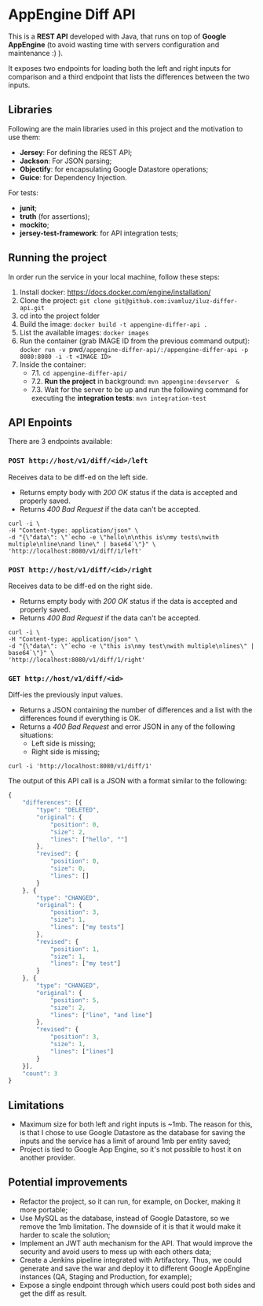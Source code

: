 # AppEngine Diff API
This is a **REST API** developed with Java, that runs on top of **Google AppEngine** (to avoid wasting time with servers configuration and maintenance :) ).

It exposes two endpoints for loading both the left and right inputs for comparison and a third endpoint that lists the differences between the two inputs.

## Libraries
Following are the main libraries used in this project and the motivation to use them:
* **Jersey**: For defining the REST API;
* **Jackson**: For JSON parsing;
* **Objectify**: for encapsulating Google Datastore operations;
* **Guice**: for Dependency Injection.

For tests:
* **junit**;
* **truth** (for assertions);
* **mockito**;
* **jersey-test-framework**: for API integration tests;


## Running the project
In order run the service in your local machine, follow these steps:

1. Install docker: https://docs.docker.com/engine/installation/
2. Clone the project: `git clone git@github.com:ivamluz/iluz-differ-api.git`
3. cd into the project folder
4. Build the image: `docker build -t appengine-differ-api .`
5. List the available images: `docker images`
6. Run the container (grab IMAGE ID from the previous command output): `docker run -v `pwd`/appengine-differ-api/:/appengine-differ-api -p 8080:8080 -i -t <IMAGE ID>`
7. Inside the container:
    * 7.1. `cd appengine-differ-api/`
    * 7.2. **Run the project** in background: `mvn appengine:devserver  &`
    * 7.3. Wait for the server to be up and run the following command for executing the **integration tests**: `mvn integration-test`

## API Enpoints
There are 3 endpoints available:

### `POST http://host/v1/diff/<id>/left`
Receives data to be diff-ed on the left side.

* Returns empty body with *200 OK* status if the data is accepted and properly saved.
* Returns *400 Bad Request* if the data can't be accepted.

```
curl -i \
-H "Content-type: application/json" \
-d "{\"data\": \"`echo -e \"hello\n\nthis is\nmy tests\nwith multiple\nline\nand line\" | base64`\"}" \
'http://localhost:8080/v1/diff/1/left'
```

### `POST http://host/v1/diff/<id>/right`
Receives data to be diff-ed on the right side.

* Returns empty body with *200 OK* status if the data is accepted and properly saved.
* Returns *400 Bad Request* if the data can't be accepted.

```
curl -i \
-H "Content-type: application/json" \
-d "{\"data\": \"`echo -e \"this is\nmy test\nwith multiple\nlines\" | base64`\"}" \
'http://localhost:8080/v1/diff/1/right'
```

### `GET http://host/v1/diff/<id>`
Diff-ies the previously input values.
* Returns a JSON containing the number of differences and a list with the differences found if everything is OK.
* Returns a *400 Bad Request* and error JSON in any of the following situations:
    * Left side is missing;
    * Right side is missing;

```
curl -i 'http://localhost:8080/v1/diff/1'
```

The output of this API call is a JSON with a format similar to the following:
```javascript
{
	"differences": [{
		"type": "DELETED",
		"original": {
			"position": 0,
			"size": 2,
			"lines": ["hello", ""]
		},
		"revised": {
			"position": 0,
			"size": 0,
			"lines": []
		}
	}, {
		"type": "CHANGED",
		"original": {
			"position": 3,
			"size": 1,
			"lines": ["my tests"]
		},
		"revised": {
			"position": 1,
			"size": 1,
			"lines": ["my test"]
		}
	}, {
		"type": "CHANGED",
		"original": {
			"position": 5,
			"size": 2,
			"lines": ["line", "and line"]
		},
		"revised": {
			"position": 3,
			"size": 1,
			"lines": ["lines"]
		}
	}],
	"count": 3
}
```

## Limitations
* Maximum size for both left and right inputs is ~1mb. The reason for this, is that I chose to use Google Datastore as the database for saving the inputs and the service has a limit of around 1mb per entity saved;
* Project is tied to Google App Engine, so it's not possible to host it on another provider.

## Potential improvements
* Refactor the project, so it can run, for example, on Docker, making it more portable;
* Use MySQL as the database, instead of Google Datastore, so we remove the 1mb limitation. The downside of it is that it would make it harder to scale the solution;
* Implement an JWT auth mechanism for the API. That would improve the security and avoid users to mess up with each others data;
* Create a Jenkins pipeline integrated with Artifactory. Thus, we could generate and save the war and deploy it to different Google AppEngine instances (QA, Staging and Production, for example);
* Expose a single endpoint through which users could post both sides and get the diff as result.
